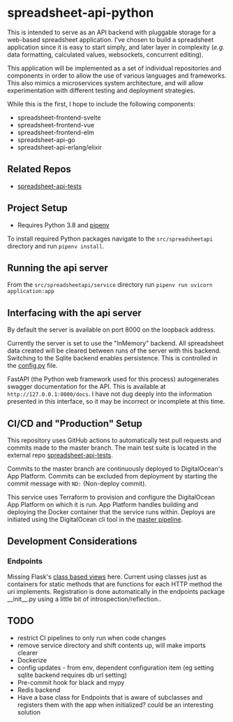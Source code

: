 # spreadsheet-api-python

This is intended to serve as an API backend with pluggable storage for a
web-based spreadsheet application. I've chosen to build a spreadsheet
application since it is easy to start simply, and later layer in complexity
(_e.g._ data formatting, calculated values, websockets, concurrent editing).

This application will be implemented as a set of individual repositories
and components in order to allow the use of various languages and frameworks.
This also mimics a microservices system architecture, and will allow
experimentation with different testing and deployment strategies.

While this is the first, I hope to include the following components:
- spreadsheet-frontend-svelte
- spreadsheet-frontend-vue
- spreadsheet-frontend-elm
- spreadsheet-api-go
- spreadsheet-api-erlang/elixir

## Related Repos
- [spreadsheet-api-tests](https://github.com/ed-rw/spreadsheet-api-tests)

## Project Setup

* Requires Python 3.8 and [pipenv](https://pipenv.pypa.io/en/latest/)

To install required Python packages navigate to the `src/spreadsheetapi`
directory and run `pipenv install`.

## Running the api server

From the `src/spreadsheetapi/service` directory run
`pipenv run uvicorn application:app`

## Interfacing with the api server

By default the server is available on port 8000 on the loopback address.

Currently the server is set to use the "InMemory" backend. All spreadsheet
data created will be cleared between runs of the server with this backend.
Switching to the Sqlite backend enables persistence. This is controlled in the
[config.py](src/spreadsheetapi/service/config.py) file.

FastAPI (the Python web framework used for this process) autogenerates swagger
documentation for the API. This is available at `http://127.0.0.1:8000/docs`.
I have not dug deeply into the information presented in this interface, so it
may be incorrect or incomplete at this time.

## CI/CD and "Production" Setup

This repository uses GitHub actions to automatically test pull requests and
commits made to the master branch. The main test suite is located in the
external repo
[spreadsheet-api-tests](https://github.com/ed-rw/spreadsheet-api-tests).

Commits to the master branch are continuously deployed to DigitalOcean's
App Platform. Commits can be excluded from deployment by starting the commit
message with `ND:` (Non-deploy commit).

This service uses Terraform to provision and configure the DigitalOcean App
Platform on which it is run. App Platform handles building and deploying the
Docker container that the service runs within. Deploys are initiated using the
DigitalOcean cli tool in the [master pipeline](.github/workflows/master.yml).

## Development Considerations
### Endpoints
Missing Flask's [class based views](https://flask.palletsprojects.com/en/1.1.x/views/#method-based-dispatching)
here. Current using classes just as containers
for static methods that are functions for each HTTP method the uri implements.
Registration is done automatically in the endpoints package \_\_init__.py using
a little bit of introspection/reflection..

## TODO
- restrict CI pipelines to only run when code changes
- remove service directory and shift contents up, will make imports clearer
- Dockerize
- config updates - from env, dependent configuration item (eg setting sqlite
   backend requires db url setting)
- Pre-commit hook for black and mypy
- Redis backend
- Have a base class for Endpoints that is aware of subclasses and registers them
with the app when initialized? could be an interesting solution
